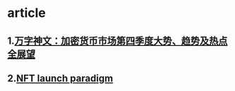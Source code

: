 # article

## 1.[万字神文：加密货币市场第四季度大势、趋势及热点全展望](https://www.chainnews.com/articles/689141263578.htm)

## 2.[NFT launch paradigm](https://www.paradigm.xyz/2021/10/a-guide-to-designing-effective-nft-launches/)



